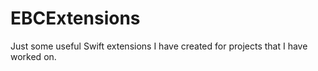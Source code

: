# EBCExtensions
Just some useful Swift extensions I have created for projects that I have worked on.

